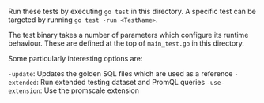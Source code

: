 Run these tests by executing `go test` in this directory. A specific test can
be targeted by running `go test -run <TestName>`.

The test binary takes a number of parameters which configure its runtime
behaviour. These are defined at the top of `main_test.go` in this directory.

Some particularly interesting options are:

`-update`: Updates the golden SQL files which are used as a reference
`-extended`: Run extended testing dataset and PromQL queries
`-use-extension`: Use the promscale extension